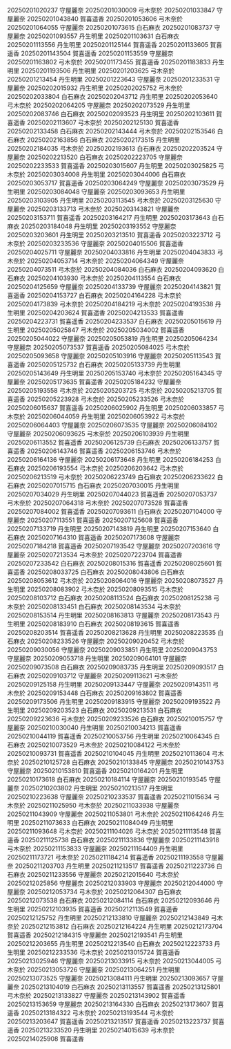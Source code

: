 20250201020237 守屋麗奈
20250201030009 弓木奈於
20250201033847 守屋麗奈
20250201043840 賀喜遥香
20250201053606 弓木奈於
20250201064055 守屋麗奈
20250201073615 白石麻衣
20250201083737 守屋麗奈
20250201093557 丹生明里
20250201103631 白石麻衣
20250201113556 丹生明里
20250201125144 賀喜遥香
20250201133605 賀喜遥香
20250201143504 賀喜遥香
20250201153559 守屋麗奈
20250201163802 弓木奈於
20250201173455 賀喜遥香
20250201183833 丹生明里
20250201193506 丹生明里
20250201203625 弓木奈於
20250201213454 丹生明里
20250201223643 守屋麗奈
20250201233531 守屋麗奈
20250202015932 丹生明里
20250202025752 弓木奈於
20250202033804 白石麻衣
20250202043712 丹生明里
20250202053640 弓木奈於
20250202064205 守屋麗奈
20250202073529 丹生明里
20250202083746 白石麻衣
20250202093523 丹生明里
20250202103611 賀喜遥香
20250202113607 弓木奈於
20250202125130 賀喜遥香
20250202133458 白石麻衣
20250202143444 弓木奈於
20250202153546 白石麻衣
20250202163856 白石麻衣
20250202173515 丹生明里
20250202184035 弓木奈於
20250202193613 白石麻衣
20250202203524 守屋麗奈
20250202213520 白石麻衣
20250202223705 守屋麗奈
20250202233533 賀喜遥香
20250203015607 丹生明里
20250203025825 弓木奈於
20250203034008 丹生明里
20250203044006 白石麻衣
20250203053717 賀喜遥香
20250203064249 守屋麗奈
20250203073529 丹生明里
20250203084048 守屋麗奈
20250203093653 丹生明里
20250203103905 丹生明里
20250203113545 弓木奈於
20250203125630 守屋麗奈
20250203133713 弓木奈於
20250203143821 守屋麗奈
20250203153711 賀喜遥香
20250203164217 丹生明里
20250203173643 白石麻衣
20250203184048 丹生明里
20250203193552 守屋麗奈
20250203203601 丹生明里
20250203213510 賀喜遥香
20250203223712 弓木奈於
20250203233536 守屋麗奈
20250204015506 賀喜遥香
20250204025711 守屋麗奈
20250204033816 丹生明里
20250204043833 弓木奈於
20250204053714 弓木奈於
20250204064349 守屋麗奈
20250204073511 弓木奈於
20250204084036 白石麻衣
20250204093620 白石麻衣
20250204103930 弓木奈於
20250204113554 白石麻衣
20250204125659 守屋麗奈
20250204133739 守屋麗奈
20250204143821 賀喜遥香
20250204153727 白石麻衣
20250204164228 弓木奈於
20250204173839 弓木奈於
20250204184219 弓木奈於
20250204193538 丹生明里
20250204203624 賀喜遥香
20250204213533 賀喜遥香
20250204223731 賀喜遥香
20250204233537 白石麻衣
20250205015619 丹生明里
20250205025847 弓木奈於
20250205034002 賀喜遥香
20250205044022 守屋麗奈
20250205053819 丹生明里
20250205064234 守屋麗奈
20250205073537 賀喜遥香
20250205084025 弓木奈於
20250205093658 守屋麗奈
20250205103916 守屋麗奈
20250205113543 賀喜遥香
20250205125732 白石麻衣
20250205133739 丹生明里
20250205143649 丹生明里
20250205153740 弓木奈於
20250205164345 守屋麗奈
20250205173635 賀喜遥香
20250205184232 守屋麗奈
20250205193558 弓木奈於
20250205203725 弓木奈於
20250205213705 賀喜遥香
20250205223928 弓木奈於
20250205233526 弓木奈於
20250206015637 賀喜遥香
20250206025902 丹生明里
20250206033857 弓木奈於
20250206044059 丹生明里
20250206053922 弓木奈於
20250206064403 守屋麗奈
20250206073535 守屋麗奈
20250206084102 守屋麗奈
20250206093625 弓木奈於
20250206103939 丹生明里
20250206113552 賀喜遥香
20250206125739 白石麻衣
20250206133757 賀喜遥香
20250206143746 賀喜遥香
20250206153746 弓木奈於
20250206164136 守屋麗奈
20250206173648 丹生明里
20250206184253 白石麻衣
20250206193554 弓木奈於
20250206203642 弓木奈於
20250206213519 弓木奈於
20250206223749 白石麻衣
20250206233622 白石麻衣
20250207015715 白石麻衣
20250207030015 丹生明里
20250207034029 丹生明里
20250207044023 賀喜遥香
20250207053737 弓木奈於
20250207064318 弓木奈於
20250207073528 賀喜遥香
20250207084002 賀喜遥香
20250207093611 白石麻衣
20250207104000 守屋麗奈
20250207113551 賀喜遥香
20250207125608 賀喜遥香
20250207133719 丹生明里
20250207143819 丹生明里
20250207153640 白石麻衣
20250207164310 賀喜遥香
20250207173608 守屋麗奈
20250207184218 賀喜遥香
20250207193542 守屋麗奈
20250207203616 守屋麗奈
20250207213534 弓木奈於
20250207223704 賀喜遥香
20250207233542 白石麻衣
20250208015316 賀喜遥香
20250208025601 賀喜遥香
20250208033725 白石麻衣
20250208043806 白石麻衣
20250208053612 弓木奈於
20250208064016 守屋麗奈
20250208073527 丹生明里
20250208083902 弓木奈於
20250208093515 弓木奈於
20250208103712 白石麻衣
20250208113524 白石麻衣
20250208125238 弓木奈於
20250208133451 白石麻衣
20250208143534 弓木奈於
20250208153514 丹生明里
20250208163813 守屋麗奈
20250208173543 丹生明里
20250208183910 白石麻衣
20250208193615 賀喜遥香
20250208203514 賀喜遥香
20250208213628 丹生明里
20250208223535 白石麻衣
20250208233526 守屋麗奈
20250209020452 弓木奈於
20250209030056 守屋麗奈
20250209033851 丹生明里
20250209043753 守屋麗奈
20250209053718 丹生明里
20250209064101 守屋麗奈
20250209073508 白石麻衣
20250209083735 丹生明里
20250209093517 白石麻衣
20250209103712 守屋麗奈
20250209113621 弓木奈於
20250209125158 丹生明里
20250209133447 守屋麗奈
20250209143511 弓木奈於
20250209153448 白石麻衣
20250209163802 賀喜遥香
20250209173506 丹生明里
20250209183915 守屋麗奈
20250209193522 丹生明里
20250209203523 白石麻衣
20250209213531 白石麻衣
20250209223636 弓木奈於
20250209233526 白石麻衣
20250210015757 守屋麗奈
20250210030040 丹生明里
20250210034213 賀喜遥香
20250210044119 賀喜遥香
20250210053756 丹生明里
20250210064345 白石麻衣
20250210073529 弓木奈於
20250210084122 弓木奈於
20250210093731 賀喜遥香
20250210104045 丹生明里
20250210113604 弓木奈於
20250210125728 白石麻衣
20250210133845 守屋麗奈
20250210143753 守屋麗奈
20250210153810 賀喜遥香
20250210164201 丹生明里
20250210173618 白石麻衣
20250210184114 守屋麗奈
20250210193545 守屋麗奈
20250210203802 丹生明里
20250210213517 丹生明里
20250210223638 守屋麗奈
20250210233537 賀喜遥香
20250211015634 弓木奈於
20250211025950 弓木奈於
20250211033938 守屋麗奈
20250211043909 守屋麗奈
20250211053801 弓木奈於
20250211064246 丹生明里
20250211073633 白石麻衣
20250211084049 丹生明里
20250211093648 弓木奈於
20250211104026 弓木奈於
20250211113548 賀喜遥香
20250211125738 白石麻衣
20250211133836 守屋麗奈
20250211143918 弓木奈於
20250211153833 守屋麗奈
20250211164409 丹生明里
20250211173721 弓木奈於
20250211184214 賀喜遥香
20250211193558 守屋麗奈
20250211203703 丹生明里
20250211213517 賀喜遥香
20250211223736 白石麻衣
20250211233556 守屋麗奈
20250212015640 弓木奈於
20250212025856 守屋麗奈
20250212033903 守屋麗奈
20250212044000 守屋麗奈
20250212053734 弓木奈於
20250212064307 白石麻衣
20250212073538 白石麻衣
20250212084114 白石麻衣
20250212093646 丹生明里
20250212103935 賀喜遥香
20250212113549 賀喜遥香
20250212125752 丹生明里
20250212133810 守屋麗奈
20250212143849 弓木奈於
20250212153812 白石麻衣
20250212164224 丹生明里
20250212173704 賀喜遥香
20250212184315 守屋麗奈
20250212193541 丹生明里
20250212203655 丹生明里
20250212213540 白石麻衣
20250212223733 丹生明里
20250212233536 弓木奈於
20250213015724 賀喜遥香
20250213025946 守屋麗奈
20250213033915 弓木奈於
20250213044005 弓木奈於
20250213053726 守屋麗奈
20250213064251 丹生明里
20250213073525 守屋麗奈
20250213084111 丹生明里
20250213093657 守屋麗奈
20250213104019 白石麻衣
20250213113557 賀喜遥香
20250213125801 弓木奈於
20250213133827 守屋麗奈
20250213143902 賀喜遥香
20250213153659 守屋麗奈
20250213164330 白石麻衣
20250213173607 賀喜遥香
20250213184322 弓木奈於
20250213193544 弓木奈於
20250213203647 賀喜遥香
20250213213517 賀喜遥香
20250213223737 賀喜遥香
20250213233520 丹生明里
20250214015639 弓木奈於
20250214025908 賀喜遥香
